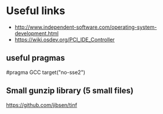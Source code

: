 # Useful links
 * http://www.independent-software.com/operating-system-development.html  
 * https://wiki.osdev.org/PCI_IDE_Controller

## useful pragmas
#pragma GCC target("no-sse2")

## Small gunzip library (5 small files)
https://github.com/jibsen/tinf

